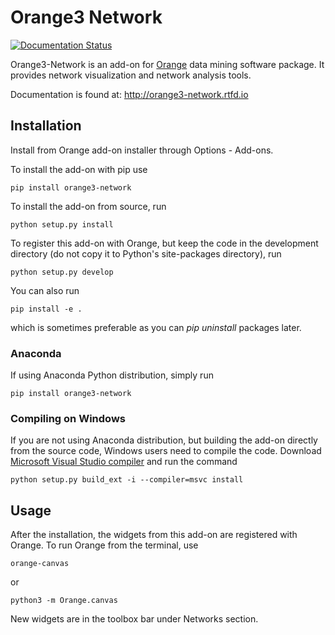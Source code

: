 Orange3 Network
===============

[![Documentation Status](https://readthedocs.org/projects/orange3-network/badge/?version=latest)](http://orange3-network.readthedocs.io/en/latest/?badge=latest)

Orange3-Network is an add-on for [Orange] data mining software package. It
provides network visualization and network analysis tools.

[Orange]: http://orange.biolab.si/

Documentation is found at: http://orange3-network.rtfd.io

Installation
------------

Install from Orange add-on installer through Options - Add-ons.

To install the add-on with pip use

    pip install orange3-network

To install the add-on from source, run

    python setup.py install

To register this add-on with Orange, but keep the code in the development directory (do not copy it to 
Python's site-packages directory), run

    python setup.py develop

You can also run

    pip install -e .

which is sometimes preferable as you can *pip uninstall* packages later.

### Anaconda

If using Anaconda Python distribution, simply run

    pip install orange3-network

### Compiling on Windows

If you are not using Anaconda distribution, but building the add-on directly from the source code, Windows users need to compile the code.
Download [Microsoft Visual Studio compiler] and run the command

    python setup.py build_ext -i --compiler=msvc install

[Microsoft Visual Studio compiler]: http://landinghub.visualstudio.com/visual-cpp-build-tools

Usage
-----

After the installation, the widgets from this add-on are registered with Orange. To run Orange from the terminal,
use

    orange-canvas

or

    python3 -m Orange.canvas

New widgets are in the toolbox bar under Networks section.
